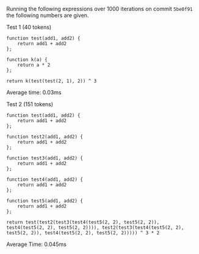 
Running the following expressions over 1000 iterations on commit `5be0f91` the following numbers are given.

Test 1 (40 tokens)
```
function test(add1, add2) {
    return add1 + add2
};

function k(a) {
    return a * 2
};

return k(test(test(2, 1), 2)) ^ 3
```
Average time: 0.03ms

Test 2 (151 tokens)
```
function test(add1, add2) {
    return add1 + add2
};

function test2(add1, add2) {
    return add1 + add2
};

function test3(add1, add2) {
    return add1 + add2
};

function test4(add1, add2) {
    return add1 + add2
};

function test5(add1, add2) {
    return add1 + add2
};

return test(test2(test3(test4(test5(2, 2), test5(2, 2)), test4(test5(2, 2), test5(2, 2)))), test2(test3(test4(test5(2, 2), test5(2, 2)), test4(test5(2, 2), test5(2, 2))))) ^ 3 * 2
```
Average Time: 0.045ms